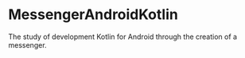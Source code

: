 # MessengerAndroidKotlin
The study of development Kotlin for Android through the creation of a messenger.
